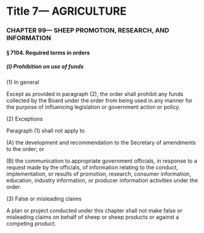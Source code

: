 
# Title 7— AGRICULTURE
### CHAPTER 99— SHEEP PROMOTION, RESEARCH, AND INFORMATION
#### § 7104. Required terms in orders
##### (l) Prohibition on use of funds

(1) In general

Except as provided in paragraph (2), the order shall prohibit any funds collected by the Board under the order from being used in any manner for the purpose of influencing legislation or government action or policy.

(2) Exceptions

Paragraph (1) shall not apply to

(A) the development and recommendation to the Secretary of amendments to the order; or

(B) the communication to appropriate government officials, in response to a request made by the officials, of information relating to the conduct, implementation, or results of promotion, research, consumer information, education, industry information, or producer information activities under the order.

(3) False or misleading claims

A plan or project conducted under this chapter shall not make false or misleading claims on behalf of sheep or sheep products or against a competing product.
